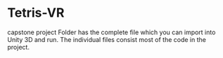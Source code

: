 # Tetris-VR
capstone project
Folder has the complete file which you can import into Unity 3D and run.
The individual files consist most of the code in the project.
